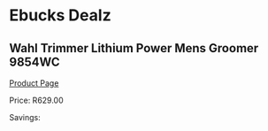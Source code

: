 
# Ebucks Dealz
## Wahl Trimmer Lithium Power Mens Groomer 9854WC
[Product Page](https://www.ebucks.com/web/shop/productSelected.do?prodId=1191186778&catId=1186081080)

Price: R629.00

Savings: 


	
